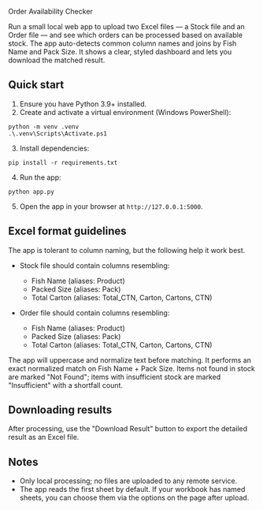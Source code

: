Order Availability Checker

Run a small local web app to upload two Excel files — a Stock file and an Order file — and see which orders can be processed based on available stock. The app auto-detects common column names and joins by Fish Name and Pack Size. It shows a clear, styled dashboard and lets you download the matched result.

## Quick start

1. Ensure you have Python 3.9+ installed.
2. Create and activate a virtual environment (Windows PowerShell):

```
python -m venv .venv
.\.venv\Scripts\Activate.ps1
```

3. Install dependencies:

```
pip install -r requirements.txt
```

4. Run the app:

```
python app.py
```

5. Open the app in your browser at `http://127.0.0.1:5000`.

## Excel format guidelines

The app is tolerant to column naming, but the following help it work best.

- Stock file should contain columns resembling:
  - Fish Name (aliases: Product)
  - Packed Size (aliases: Pack)
  - Total Carton (aliases: Total_CTN, Carton, Cartons, CTN)

- Order file should contain columns resembling:
  - Fish Name (aliases: Product)
  - Packed Size (aliases: Pack)
  - Total Carton (aliases: Total_CTN, Carton, Cartons, CTN)

The app will uppercase and normalize text before matching. It performs an exact normalized match on Fish Name + Pack Size. Items not found in stock are marked "Not Found"; items with insufficient stock are marked "Insufficient" with a shortfall count.

## Downloading results

After processing, use the "Download Result" button to export the detailed result as an Excel file.

## Notes

- Only local processing; no files are uploaded to any remote service.
- The app reads the first sheet by default. If your workbook has named sheets, you can choose them via the options on the page after upload.



